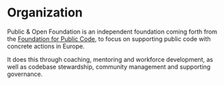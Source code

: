 # Organization

Public & Open Foundation is an independent foundation coming forth from the [Foundation for Public Code](http://publiccode.net/), to focus on supporting public code with concrete actions in Europe.

It does this through coaching, mentoring and workforce development, as well as codebase stewardship, community management and supporting governance.
